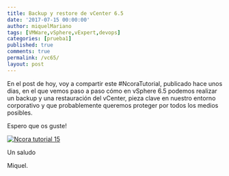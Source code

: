 ```yaml
---
title: Backup y restore de vCenter 6.5
date: '2017-07-15 00:00:00'
author: miquelMariano
tags: [VMWare,vSphere,vExpert,devops]
categories: [prueba1]
published: true
comments: true
permalink: /vc65/
layout: post
---
```


En el post de hoy, voy a compartir este #NcoraTutorial, publicado hace unos dias, en el que vemos paso a paso cómo en vSphere 6.5 podemos realizar un backup y una restauración del vCenter, pieza clave en nuestro entorno corporativo y que probablemente queremos proteger por todos los medios posibles.

Espero que os guste!

[![Ncora tutorial 15](https://img.youtube.com/vi/ZNw2t3CUHyE/0.jpg)](https://www.youtube.com/watch?v=https://img.youtube.com/vi/ZNw2t3CUHyE/0.jpg "Backup y restore de vCenter 6.5")


Un saludo

Miquel.